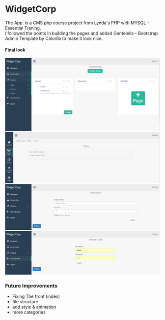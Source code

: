 # WidgetCorp 
The App. is a CMS php course project from Lynda's PHP with MYSQL - Essential Traning. <br />
I followed the points in building the pages and added Gentelella - Bootstrap Admin Template by Colorlib to make it look nice.<br />
#### Final look
![content-area](https://github.com/MAshrafM/WidgetCorp_Lynda/blob/master/widget_corp1.PNG)
![page](https://github.com/MAshrafM/WidgetCorp_Lynda/blob/master/widget_corp2.PNG)
![addSubject](https://github.com/MAshrafM/WidgetCorp_Lynda/blob/master/widget_corp3.PNG)
![login](https://github.com/MAshrafM/WidgetCorp_Lynda/blob/master/widget_corp4.PNG)

### Future Improvements
- Fixing The front (index)
- file structure
- add style & animation
- more categories 
